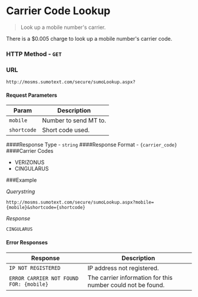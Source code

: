 Carrier Code Lookup
======
> Look up a mobile number's carrier.

There is a $0.005 charge to look up a mobile number's carrier code.

### HTTP Method - `GET`

### URL
```
http://mosms.sumotext.com/secure/sumoLookup.aspx?
```
#### Request Parameters
Param | Description
--- | --- 
`mobile` | Number to send MT to. 
`shortcode` | Short code used.

####Response Type - `string`
####Response Format - `{carrier_code}`
####Carrier Codes
* VERIZONUS
* CINGULARUS

###Example

*Querystring*
```
http://mosms.sumotext.com/secure/sumoLookup.aspx?mobile={mobile}&shortcode={shortcode}
```
*Response*
```
CINGULARUS
```

#### Error Responses
Response | Description
--- | --- 
`IP NOT REGISTERED` | IP address not registered.
`ERROR CARRIER NOT FOUND FOR: {mobile}` | The carrier information for this number could not be found.


